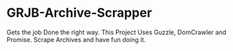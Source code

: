 # GRJB-Archive-Scrapper
Gets the job Done the right way. 
This Project Uses Guzzle, DomCrawler and Promise.
Scrape Archives and have fun doing it.
